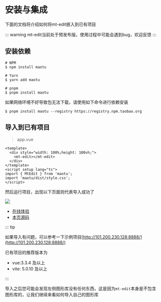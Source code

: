 # 安装与集成

下面的文档将介绍如何将mt-edit嵌入到已有项目

::: warning
mt-edit当前处于预发布版，使用过程中可能会遇到bug，欢迎反馈
:::

## 安装依赖

```shell
# NPM
$ npm install maotu

# Yarn
$ yarn add maotu

# pnpm
$ pnpm install maotu
```

如果网络环境不好导致包无法下载，请使用如下命令进行依赖安装

```shell
$ pnpm install maotu --registry https://registry.npm.taobao.org
```

## 导入到已有项目

> app.vue

```vue
<template>
  <div style="width: 100%;height: 100vh;">
    <mt-edit></mt-edit>
  </div>
</template>
<script setup lang="ts">
import { MtEdit } from 'maotu';
import 'maotu/dist/style.css';
</script>
```
然后运行项目，出现以下页面则代表导入成功了

![](/get-started-quickly/install.png)
- [在线体验](/demo/get-started-quickly/install.md)
- [本页源码](https://github.com/yaolunmao/maotu-docs/blob/main/demo/get-started-quickly/install.vue)

::: tip

如果导入有问题，可以参考一下示例项目[http://101.200.230.128:8888/](http://101.200.230.128:8888/)

已有项目的推荐版本为

- vue:3.3.4 及以上
- vite: 5.0.10 及以上

:::

导入之后您可能会发现左侧图形库没有任何东西，这是因为`mt-edit`本身是不包含图形库的，让我们继续来看如何导入自己的图形库
